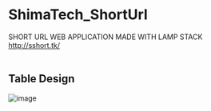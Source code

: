 # ShimaTech_ShortUrl
SHORT URL WEB APPLICATION MADE WITH LAMP STACK   
http://sshort.tk/
<br><br>

## Table Design
![image](https://user-images.githubusercontent.com/28552725/143718941-99db3199-abbb-4686-ab5f-7f3ca2175bd9.png)
